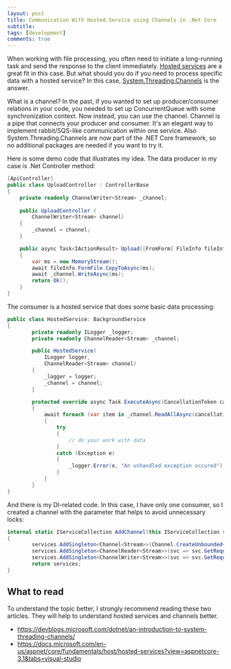 ```yaml
---
layout: post
title: Communication With Hosted Service using Channels in .Net Core
subtitle: 
tags: [development]
comments: true
---
```


When working with file processing, you often need to initiate a long-running task and send the response to the client immediately. [Hosted services](https://docs.microsoft.com/en-us/aspnet/core/fundamentals/host/hosted-services?view=aspnetcore-3.1&tabs=visual-studio) are a great fit in this case. But what should you do if you need to process specific data with a hosted service? In this case, [System.Threading.Channels](https://docs.microsoft.com/en-us/dotnet/api/system.threading.channels?view=netcore-3.1) is the answer. 

What is a channel? In the past, if you wanted to set up producer/consumer relations in your code, you needed to set up ConcurrentQueue with some synchronization context. Now instead, you can use the channel. Channel is a pipe that connects your producer and consumer. It's an elegant way to implement rabbit/SQS-like communication within one service. Also System.Threading.Channels are now part of the .NET Core framework, so no additional packages are needed if you want to try it.

Here is some demo code that illustrates my idea. The data producer in my case is .Net Controller method:
```csharp
[ApiController]
public class UploadController : ControllerBase
{
    private readonly ChannelWriter<Stream> _channel;
    
    public UploadController (
        ChannelWriter<Stream> channel)
    {
        _channel = channel;
    }

    public async Task<IActionResult> Upload([FromForm] FileInfo fileInfo)
    {
        var ms = new MemoryStream();
        await fileInfo.FormFile.CopyToAsync(ms);
        await _channel.WriteAsync(ms);
        return Ok();
    }
}
```

The consumer is a hosted service that does some basic data processing:
```csharp
public class HostedService: BackgroundService
{
        private readonly ILogger _logger;
        private readonly ChannelReader<Stream> _channel;

        public HostedService(
            ILogger logger,
            ChannelReader<Stream> channel)
        {
            _logger = logger;
            _channel = channel;
        }

        protected override async Task ExecuteAsync(CancellationToken cancellationToken)
        {
            await foreach (var item in _channel.ReadAllAsync(cancellationToken))
            {
                try
                {
                    // do your work with data
                }
                catch (Exception e)
                {
                    _logger.Error(e, "An unhandled exception occured");
                }
            }
        }
}
```

And there is my DI-related code. In this case, I have only one consumer, so I created a channel with the parameter that helps to avoid unnecessary locks:
```csharp
internal static IServiceCollection AddChannel(this IServiceCollection services)
{
        services.AddSingleton<Channel<Stream>>(Channel.CreateUnbounded<Stream>(new UnboundedChannelOptions() { SingleReader = true }));
        services.AddSingleton<ChannelReader<Stream>>(svc => svc.GetRequiredService<Channel<Stream>>().Reader);
        services.AddSingleton<ChannelWriter<Stream>>(svc => svc.GetRequiredService<Channel<Stream>>().Writer);
        return services;
}
```
 
## What to read

To understand the topic better, I strongly recommend reading these two articles. They will help to understand hosted services and channels better.

- https://devblogs.microsoft.com/dotnet/an-introduction-to-system-threading-channels/
- https://docs.microsoft.com/en-us/aspnet/core/fundamentals/host/hosted-services?view=aspnetcore-3.1&tabs=visual-studio